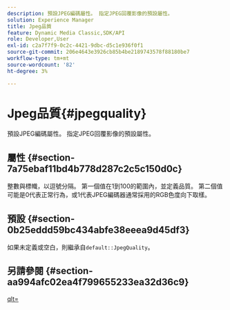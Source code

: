 ```yaml
---
description: 預設JPEG編碼屬性。 指定JPEG回覆影像的預設屬性。
solution: Experience Manager
title: Jpeg品質
feature: Dynamic Media Classic,SDK/API
role: Developer,User
exl-id: c2a7f7f9-0c2c-4421-9dbc-d5c1e936f0f1
source-git-commit: 206e4643e3926cb85b4be2189743578f88180be7
workflow-type: tm+mt
source-wordcount: '82'
ht-degree: 3%

---
```


# Jpeg品質{#jpegquality}

預設JPEG編碼屬性。 指定JPEG回覆影像的預設屬性。

## 屬性 {#section-7a75ebaf11bd4b778d287c2c5c150d0c}

整數與標幟，以逗號分隔。 第一個值在1到100的範圍內，並定義品質。 第二個值可能是0代表正常行為，或1代表JPEG編碼器通常採用的RGB色度向下取樣。

## 預設 {#section-0b25eddd59bc434abfe38eeea9d45df3}

如果未定義或空白，則繼承自`default::JpegQuality`。

## 另請參閱 {#section-aa994afc02ea4f799655233ea32d36c9}

[qlt=](../../../../../is-api/http-ref/image-serving-api-ref/c-http-protocol-reference/c-command-reference/r-is-http-qlt.md#reference-f69ed0758c784b0385d979820546d352)
